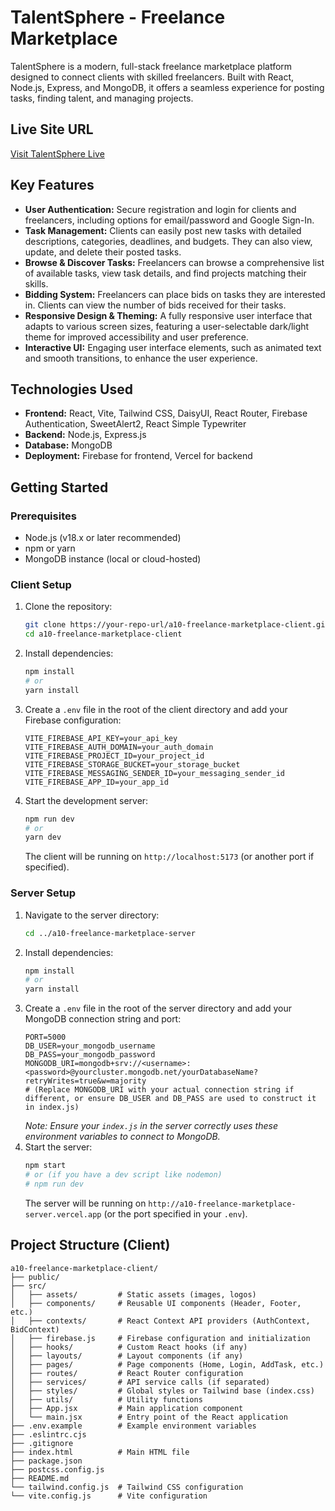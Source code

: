 # TalentSphere - Freelance Marketplace

TalentSphere is a modern, full-stack freelance marketplace platform designed to connect clients with skilled freelancers. Built with React, Node.js, Express, and MongoDB, it offers a seamless experience for posting tasks, finding talent, and managing projects.

## Live Site URL

[Visit TalentSphere Live](https://a10-freelance-marketpace.web.app/)

## Key Features

*   **User Authentication:** Secure registration and login for clients and freelancers, including options for email/password and Google Sign-In.
*   **Task Management:** Clients can easily post new tasks with detailed descriptions, categories, deadlines, and budgets. They can also view, update, and delete their posted tasks.
*   **Browse & Discover Tasks:** Freelancers can browse a comprehensive list of available tasks, view task details, and find projects matching their skills.
*   **Bidding System:** Freelancers can place bids on tasks they are interested in. Clients can view the number of bids received for their tasks.
*   **Responsive Design & Theming:** A fully responsive user interface that adapts to various screen sizes, featuring a user-selectable dark/light theme for improved accessibility and user preference.
*   **Interactive UI:** Engaging user interface elements, such as animated text and smooth transitions, to enhance the user experience.

## Technologies Used

*   **Frontend:** React, Vite, Tailwind CSS, DaisyUI, React Router, Firebase Authentication, SweetAlert2, React Simple Typewriter
*   **Backend:** Node.js, Express.js
*   **Database:** MongoDB
*   **Deployment:** Firebase for frontend, Vercel for backend

## Getting Started

### Prerequisites

*   Node.js (v18.x or later recommended)
*   npm or yarn
*   MongoDB instance (local or cloud-hosted)

### Client Setup

1.  Clone the repository:
    ```bash
    git clone https://your-repo-url/a10-freelance-marketplace-client.git
    cd a10-freelance-marketplace-client
    ```
2.  Install dependencies:
    ```bash
    npm install
    # or
    yarn install
    ```
3.  Create a `.env` file in the root of the client directory and add your Firebase configuration:
    ```env
    VITE_FIREBASE_API_KEY=your_api_key
    VITE_FIREBASE_AUTH_DOMAIN=your_auth_domain
    VITE_FIREBASE_PROJECT_ID=your_project_id
    VITE_FIREBASE_STORAGE_BUCKET=your_storage_bucket
    VITE_FIREBASE_MESSAGING_SENDER_ID=your_messaging_sender_id
    VITE_FIREBASE_APP_ID=your_app_id
    ```
4.  Start the development server:
    ```bash
    npm run dev
    # or
    yarn dev
    ```
    The client will be running on `http://localhost:5173` (or another port if specified).

### Server Setup

1.  Navigate to the server directory:
    ```bash
    cd ../a10-freelance-marketplace-server
    ```
2.  Install dependencies:
    ```bash
    npm install
    # or
    yarn install
    ```
3.  Create a `.env` file in the root of the server directory and add your MongoDB connection string and port:
    ```env
    PORT=5000
    DB_USER=your_mongodb_username
    DB_PASS=your_mongodb_password
    MONGODB_URI=mongodb+srv://<username>:<password>@yourcluster.mongodb.net/yourDatabaseName?retryWrites=true&w=majority 
    # (Replace MONGODB_URI with your actual connection string if different, or ensure DB_USER and DB_PASS are used to construct it in index.js)
    ```
    *Note: Ensure your `index.js` in the server correctly uses these environment variables to connect to MongoDB.*
4.  Start the server:
    ```bash
    npm start 
    # or (if you have a dev script like nodemon)
    # npm run dev 
    ```
    The server will be running on `http://a10-freelance-marketplace-server.vercel.app` (or the port specified in your `.env`).

## Project Structure (Client)

```
a10-freelance-marketplace-client/
├── public/
├── src/
│   ├── assets/         # Static assets (images, logos)
│   ├── components/     # Reusable UI components (Header, Footer, etc.)
│   ├── contexts/       # React Context API providers (AuthContext, BidContext)
│   ├── firebase.js     # Firebase configuration and initialization
│   ├── hooks/          # Custom React hooks (if any)
│   ├── layouts/        # Layout components (if any)
│   ├── pages/          # Page components (Home, Login, AddTask, etc.)
│   ├── routes/         # React Router configuration
│   ├── services/       # API service calls (if separated)
│   ├── styles/         # Global styles or Tailwind base (index.css)
│   ├── utils/          # Utility functions
│   ├── App.jsx         # Main application component
│   └── main.jsx        # Entry point of the React application
├── .env.example        # Example environment variables
├── .eslintrc.cjs
├── .gitignore
├── index.html          # Main HTML file
├── package.json
├── postcss.config.js
├── README.md
└── tailwind.config.js  # Tailwind CSS configuration
└── vite.config.js      # Vite configuration
```